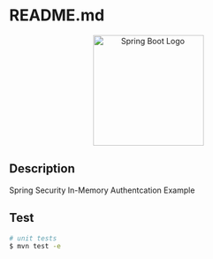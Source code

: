 README.md
========================

<p align="center">
  <a href="http://nestjs.com/" target="blank"><img src="https://i.imgur.com/wCj9Rps.png" width="200" alt="Spring Boot Logo" /></a>
</p>

## Description

Spring Security In-Memory Authentcation Example

## Test

```bash
# unit tests
$ mvn test -e